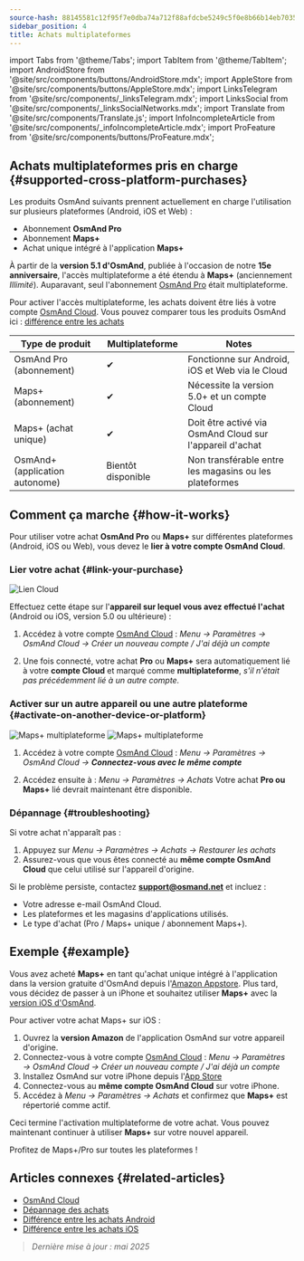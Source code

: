 ```yaml
---
source-hash: 88145581c12f95f7e0dba74a712f88afdcbe5249c5f0e8b66b14eb7035e3d3d1
sidebar_position: 4
title: Achats multiplateformes
---
```

import Tabs from '@theme/Tabs';
import TabItem from '@theme/TabItem';
import AndroidStore from '@site/src/components/buttons/AndroidStore.mdx';
import AppleStore from '@site/src/components/buttons/AppleStore.mdx';
import LinksTelegram from '@site/src/components/_linksTelegram.mdx';
import LinksSocial from '@site/src/components/_linksSocialNetworks.mdx';
import Translate from '@site/src/components/Translate.js';
import InfoIncompleteArticle from '@site/src/components/_infoIncompleteArticle.mdx';
import ProFeature from '@site/src/components/buttons/ProFeature.mdx';



## Achats multiplateformes pris en charge {#supported-cross-platform-purchases}

Les produits OsmAnd suivants prennent actuellement en charge l'utilisation sur plusieurs plateformes (Android, iOS et Web) :

- Abonnement **OsmAnd Pro**
- Abonnement **Maps+**
- Achat unique intégré à l'application **Maps+**

À partir de la **version 5.1 d'OsmAnd**, publiée à l'occasion de notre **15e anniversaire**, l'accès multiplateforme a été étendu à **Maps+** (anciennement *Illimité*). Auparavant, seul l'abonnement [OsmAnd Pro](../personal/osmand-cloud.md#cross-platform) était multiplateforme.

Pour activer l'accès multiplateforme, les achats doivent être liés à votre compte [OsmAnd Cloud](../personal/osmand-cloud.md#login).
Vous pouvez comparer tous les produits OsmAnd ici : [différence entre les achats](https://osmand.net/docs/user/purchases/android/#difference-between-purchases)

| Type de produit | Multiplateforme | Notes |
|---|---|---|
| OsmAnd Pro (abonnement) | ✔ | Fonctionne sur Android, iOS et Web via le Cloud |
| Maps+ (abonnement) | ✔ | Nécessite la version 5.0+ et un compte Cloud |
| Maps+ (achat unique) | ✔ | Doit être activé via OsmAnd Cloud sur l'appareil d'achat |
| OsmAnd+ (application autonome) | Bientôt disponible | Non transférable entre les magasins ou les plateformes |


## Comment ça marche {#how-it-works}

Pour utiliser votre achat **OsmAnd Pro** ou **Maps+** sur différentes plateformes (Android, iOS ou Web), vous devez le **lier à votre compte OsmAnd Cloud**.

### Lier votre achat {#link-your-purchase}

![Lien Cloud](@site/static/img/purchases/cloud_activation.png)

Effectuez cette étape sur l'**appareil sur lequel vous avez effectué l'achat** (Android ou iOS, version 5.0 ou ultérieure) :

1. Accédez à votre compte [OsmAnd Cloud](../personal/osmand-cloud.md#login) :
   _Menu → Paramètres → OsmAnd Cloud → Créer un nouveau compte / J'ai déjà un compte_

2. Une fois connecté, votre achat **Pro** ou **Maps+** sera automatiquement lié à votre **compte Cloud** et marqué comme **multiplateforme**, *s'il n'était pas précédemment lié à un autre compte.*



### Activer sur un autre appareil ou une autre plateforme {#activate-on-another-device-or-platform}

![Maps+ multiplateforme](@site/static/img/purchases/cross_purchase.png)
![Maps+ multiplateforme](@site/static/img/purchases/cross_purchase_1.png)

1. Accédez à votre compte [OsmAnd Cloud](../personal/osmand-cloud.md#login) :
   *Menu → Paramètres → OsmAnd Cloud →* ***Connectez-vous avec le même compte***

2. Accédez ensuite à :
   *Menu → Paramètres → Achats*
   Votre achat **Pro ou Maps+** lié devrait maintenant être disponible.


### Dépannage {#troubleshooting}

Si votre achat n'apparaît pas :

1. Appuyez sur *Menu → Paramètres → Achats → Restaurer les achats*
2. Assurez-vous que vous êtes connecté au **même compte OsmAnd Cloud** que celui utilisé sur l'appareil d'origine.

Si le problème persiste, contactez **support@osmand.net** et incluez :

- Votre adresse e-mail OsmAnd Cloud.
- Les plateformes et les magasins d'applications utilisés.
- Le type d'achat (Pro / Maps+ unique / abonnement Maps+).


## Exemple {#example}

Vous avez acheté **Maps+** en tant qu'achat unique intégré à l'application dans la version gratuite d'OsmAnd depuis l'[Amazon Appstore](https://www.amazon.com/OsmAnd-Maps-Navigation/dp/B00D0SA8I8).
Plus tard, vous décidez de passer à un iPhone et souhaitez utiliser **Maps+** avec la [version iOS d'OsmAnd](https://apps.apple.com/app/osmand-maps-travel-navigate/id934850257).

Pour activer votre achat Maps+ sur iOS :

1. Ouvrez la **version Amazon** de l'application OsmAnd sur votre appareil d'origine.
2. Connectez-vous à votre compte [OsmAnd Cloud](../personal/osmand-cloud.md#login) :
   *Menu → Paramètres → OsmAnd Cloud → Créer un nouveau compte / J'ai déjà un compte*
3. Installez OsmAnd sur votre iPhone depuis l'[App Store](https://apps.apple.com/app/osmand-maps-travel-navigate/id934850257)
4. Connectez-vous au **même compte OsmAnd Cloud** sur votre iPhone.
5. Accédez à *Menu → Paramètres → Achats* et confirmez que **Maps+** est répertorié comme actif.

Ceci termine l'activation multiplateforme de votre achat. Vous pouvez maintenant continuer à utiliser **Maps+** sur votre nouvel appareil.

Profitez de Maps+/Pro sur toutes les plateformes !


## Articles connexes {#related-articles}

- [OsmAnd Cloud](../personal/osmand-cloud.md)
- [Dépannage des achats](../troubleshooting/purchases_payments.md)
- [Différence entre les achats Android](./android.md#difference-between-purchases-android)
- [Différence entre les achats iOS](./ios.md#difference-between-purchases-ios)

> *Dernière mise à jour : mai 2025*